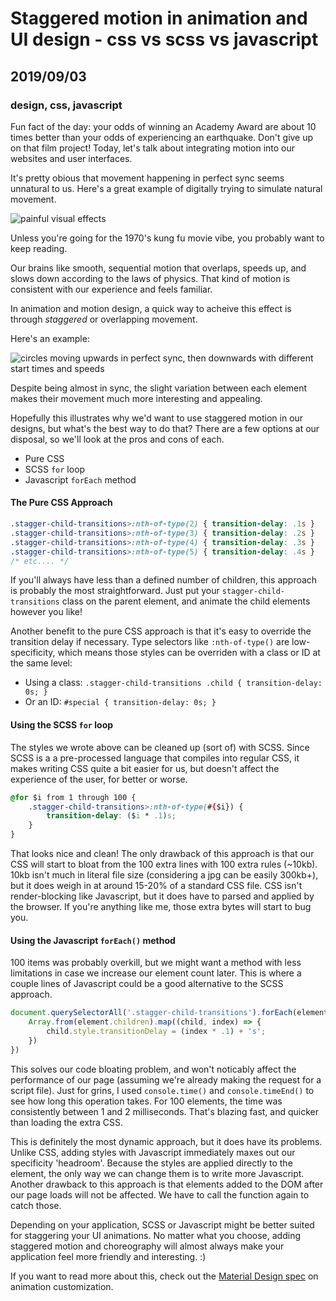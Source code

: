 # Staggered motion in animation and UI design - css vs scss vs javascript
## 2019/09/03
### design, css, javascript

Fun fact of the day: your odds of winning an Academy Award are about 10 times better than your odds of experiencing an earthquake.  Don't give up on that film project! Today, let's talk about integrating motion into our websites and user interfaces.

It's pretty obious that movement happening in perfect sync seems unnatural to us. Here's a great example of digitally trying to simulate natural movement.

![painful visual effects](/_images/blog/painful-vfx.gif)

Unless you're going for the 1970's kung fu movie vibe, you probably want to keep reading.

Our brains like smooth, sequential motion that overlaps, speeds up, and slows down according to the laws of physics.  That kind of motion is consistent with our experience and feels familiar.

In animation and motion design, a quick way to acheive this effect is through *staggered* or overlapping movement.

Here's an example:

![circles moving upwards in perfect sync, then downwards with different start times and speeds](/_images/blog/staggered-motion-vs-simultaneous-motion.gif)

Despite being almost in sync, the slight variation between each element makes their movement much more interesting and appealing.

Hopefully this illustrates why we'd want to use staggered motion in our designs, but what's the best way to do that? There are a few options at our disposal, so we'll look at the pros and cons of each.

- Pure CSS
- SCSS `for` loop
- Javascript `forEach` method

#### The Pure CSS Approach

```css
.stagger-child-transitions>:nth-of-type(2) { transition-delay: .1s }
.stagger-child-transitions>:nth-of-type(3) { transition-delay: .2s }
.stagger-child-transitions>:nth-of-type(4) { transition-delay: .3s }
.stagger-child-transitions>:nth-of-type(5) { transition-delay: .4s }
/* etc.... */
```

If you'll always have less than a defined number of children, this approach is probably the most straightforward. Just put your `stagger-child-transitions` class on the parent element, and animate the child elements however you like!

Another benefit to the pure CSS approach is that it's easy to override the transition delay if necessary. Type selectors like `:nth-of-type()` are low-specificity, which means those styles can be overriden with a class or ID at the same level:
- Using a class: `.stagger-child-transitions .child { transition-delay: 0s; }`
- Or an ID: `#special { transition-delay: 0s; }`


#### Using the SCSS `for` loop
The styles we wrote above can be cleaned up (sort of) with SCSS. Since SCSS is a a pre-processed language that compiles into regular CSS, it makes writing CSS quite a bit easier for us, but doesn't affect the experience of the user, for better or worse.

```css
@for $i from 1 through 100 {
    .stagger-child-transitions>:nth-of-type(#{$i}) {
        transition-delay: ($i * .1)s;
    }
}
```

That looks nice and clean!  The only drawback of this approach is that our CSS will start to bloat from the 100 extra lines with 100 extra rules (~10kb). 10kb isn't much in literal file size (considering a jpg can be easily 300kb+), but it does weigh in at around 15-20% of a standard CSS file. CSS isn't render-blocking like Javascript, but it does have to parsed and applied by the browser. If you're anything like me, those extra bytes will start to bug you.


#### Using the Javascript `forEach()` method

100 items was probably overkill, but we might want a method with less limitations in case we increase our element count later. This is where a couple lines of Javascript could be a good alternative to the SCSS approach.

```javascript
document.querySelectorAll('.stagger-child-transitions').forEach(element => {
    Array.from(element.children).map((child, index) => {
        child.style.transitionDelay = (index * .1) + 's';
    })
})
```

This solves our code bloating problem, and won't noticably affect the performance of our page (assuming we're already making the request for a script file). Just for grins, I used `console.time()` and `console.timeEnd()` to see how long this operation takes. For 100 elements, the time was consistently between 1 and 2 milliseconds. That's blazing fast, and quicker than loading the extra CSS.

This is definitely the most dynamic approach, but it does have its problems. Unlike CSS, adding styles with Javascript immediately maxes out our specificity 'headroom'. Because the styles are applied directly to the element, the only way we can change them is to write more Javascript. Another drawback to this approach is that elements added to the DOM after our page loads will not be affected. We have to call the function again to catch those.

Depending on your application, SCSS or Javascript might be better suited for staggering your UI animations. No matter what you choose, adding staggered motion and choreography will almost always make your application feel more friendly and interesting. :)

If you want to read more about this, check out the [Material Design spec](https://material.io/design/motion/customization.html#sequencing) on animation customization.